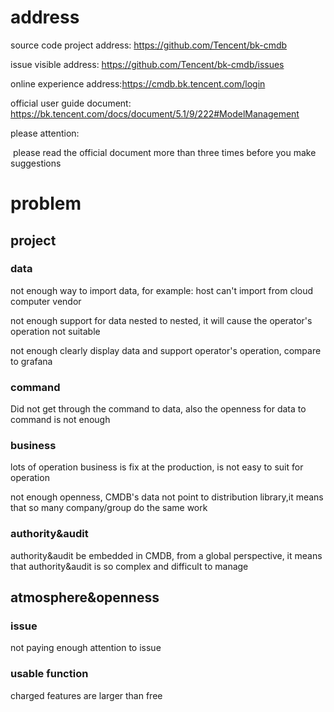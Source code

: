 # address

source code project address: https://github.com/Tencent/bk-cmdb

issue visible address: https://github.com/Tencent/bk-cmdb/issues

online experience address:https://cmdb.bk.tencent.com/login

official user guide document: https://bk.tencent.com/docs/document/5.1/9/222#ModelManagement



please attention:

​	please read the official document more than three times before you make suggestions

# problem

## project

### data

not enough way to import data, for example: host can't import from cloud computer vendor

not enough support for data nested to nested, it will cause the operator's operation not suitable

not enough clearly display data and support operator's operation, compare to grafana

### command

Did not get through the command to data, also the openness for data to command is not enough

### business

lots of operation business is fix at the production, is not easy to suit for operation

not enough openness, CMDB's data not point to distribution library,it means that so many company/group do the same work

### authority&audit

authority&audit be embedded in CMDB, from a global perspective, it means that authority&audit is so complex and difficult to manage

## atmosphere&openness

### issue

not paying enough attention to issue

### usable function

charged features are larger than free







